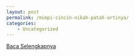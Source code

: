 ```yaml
---
layout: post
permalink: /mimpi-cincin-nikah-patah-artinya/
categories:
    - Uncategorized
---
```


[Baca Selengkapnya](/02)